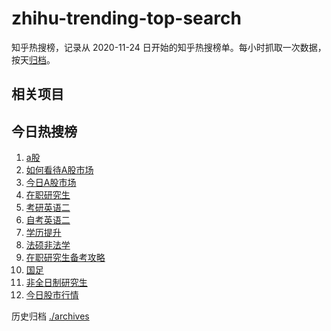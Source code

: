 # zhihu-trending-top-search

知乎热搜榜，记录从 2020-11-24
日开始的知乎热搜榜单。每小时抓取一次数据，按天[归档](./archives)。

## 相关项目

## 今日热搜榜

<!-- BEGIN -->
<!-- 最后更新时间 Fri Jan 19 2024 17:08:16 GMT+0800 (China Standard Time) -->

1. [a股](https://www.zhihu.com/search?q=a股)
1. [如何看待A股市场](https://www.zhihu.com/search?q=如何看待A股市场)
1. [今日A股市场](https://www.zhihu.com/search?q=今日A股市场)
1. [在职研究生](https://www.zhihu.com/search?q=在职研究生)
1. [考研英语二](https://www.zhihu.com/search?q=考研英语二)
1. [自考英语二](https://www.zhihu.com/search?q=自考英语二)
1. [学历提升](https://www.zhihu.com/search?q=学历提升)
1. [法硕非法学](https://www.zhihu.com/search?q=法硕非法学)
1. [在职研究生备考攻略](https://www.zhihu.com/search?q=在职研究生备考攻略)
1. [国足](https://www.zhihu.com/search?q=国足)
1. [非全日制研究生](https://www.zhihu.com/search?q=非全日制研究生)
1. [今日股市行情](https://www.zhihu.com/search?q=今日股市行情)

<!-- END -->

历史归档 [./archives](./archives)
